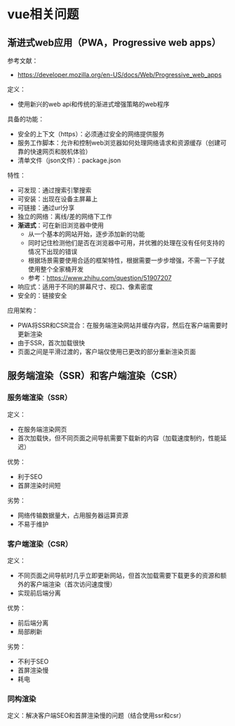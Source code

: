 # vue相关问题

## 渐进式web应用（PWA，Progressive web apps）

参考文献：
- https://developer.mozilla.org/en-US/docs/Web/Progressive_web_apps


定义：
- 使用新兴的web api和传统的渐进式增强策略的web程序

具备的功能：
- 安全的上下文（https）：必须通过安全的网络提供服务
- 服务工作脚本：允许和控制web浏览器如何处理网络请求和资源缓存（创建可靠的快速网页和脱机体验）
- 清单文件（json文件）：package.json

特性：
- 可发现：通过搜索引擎搜索
- 可安装：出现在设备主屏幕上
- 可链接：通过url分享
- 独立的网络：离线/差的网络下工作
- **渐进式**：可在新旧浏览器中使用
  - 从一个基本的网站开始，逐步添加新的功能
  - 同时记住检测他们是否在浏览器中可用，并优雅的处理在没有任何支持的情况下出现的错误
  - 根据场景需要使用合适的框架特性，根据需要一步步增强，不需一下子就使用整个全家桶开发
  - 参考：https://www.zhihu.com/question/51907207
- 响应式：适用于不同的屏幕尺寸、视口、像素密度
- 安全的：链接安全

应用架构：
- PWA将SSR和CSR混合：在服务端渲染网站并缓存内容，然后在客户端需要时更新渲染
- 由于SSR，首次加载很快
- 页面之间是平滑过渡的，客户端仅使用已更改的部分重新渲染页面

## 服务端渲染（SSR）和客户端渲染（CSR）

### 服务端渲染（SSR）

定义：
- 在服务端渲染网页
- 首次加载快，但不同页面之间导航需要下载新的内容（加载速度制约，性能延迟）

优势：
- 利于SEO
- 首屏渲染时间短
  
劣势：
- 网络传输数据量大，占用服务器运算资源
- 不易于维护


### 客户端渲染（CSR）

定义：
- 不同页面之间导航时几乎立即更新网站，但首次加载需要下载更多的资源和额外的客户端渲染（首次访问速度慢）
- 实现前后端分离

优势：
- 前后端分离
- 局部刷新

劣势：
- 不利于SEO
- 首屏渲染慢
- 耗电

### 同构渲染

定义：解决客户端SEO和首屏渲染慢的问题（结合使用ssr和csr）
